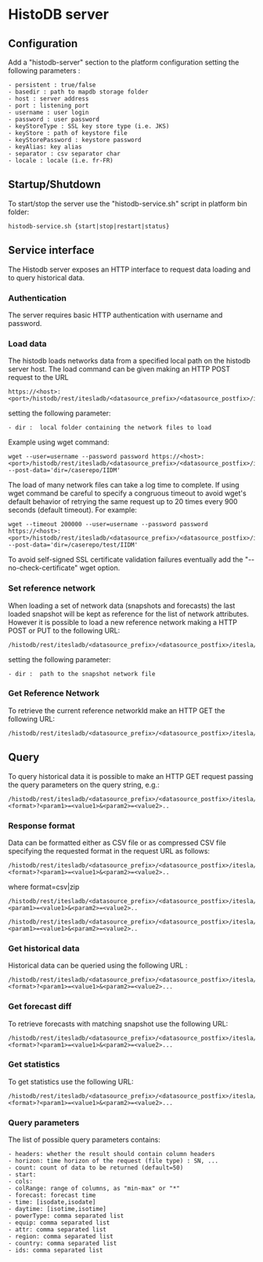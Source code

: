 # HistoDB server


## Configuration
Add a "histodb-server" section to the platform configuration setting the following parameters :

	- persistent : true/false
	- basedir : path to mapdb storage folder
	- host : server address
	- port : listening port
	- username : user login
	- password : user password
	- keyStoreType : SSL key store type (i.e. JKS)
	- keyStore : path of keystore file
	- keyStorePassword : keystore password
	- keyAlias: key alias
	- separator : csv separator char
	- locale : locale (i.e. fr-FR)



## Startup/Shutdown
To start/stop the server use the "histodb-service.sh" script in platform bin folder:

	histodb-service.sh {start|stop|restart|status}

## Service interface
The Histodb server exposes an HTTP interface to request data loading and to query historical data.

### Authentication
The server requires basic HTTP authentication with username and password.

### Load data
The histodb loads networks data from a specified local path on the histodb server host.
The load command can be given making an HTTP POST request to the URL

	https://<host>:<port>/histodb/rest/itesladb/<datasource_prefix>/<datasource_postfix>/itesla

setting the following parameter:

	- dir :  local folder containing the network files to load

Example using wget command:

	wget --user=username --password password https://<host>:<port>/histodb/rest/itesladb/<datasource_prefix>/<datasource_postfix>/itesla --post-data='dir=/caserepo/IIDM'

The load of many network files can take a log time to complete.
If using wget command be careful to specify a congruous timeout to avoid wget's default behavior of retrying the same request up to 20 times every 900 seconds (default timeout).
For example:

	wget --timeout 200000 --user=username --password password https://<host>:<port>/histodb/rest/itesladb/<datasource_prefix>/<datasource_postfix>/itesla/ --post-data='dir=/caserepo/test/IIDM'

To avoid self-signed SSL certificate validation failures eventually add the "--no-check-certificate" wget option.

### Set reference network
When loading a set of network data (snapshots and forecasts) the last loaded snapshot will be kept as reference for the list of network attributes.
However it is possible to load a new reference network making a HTTP POST or PUT to the following URL:

	/histodb/rest/itesladb/<datasource_prefix>/<datasource_postfix>/itesla/referenceCIM

setting the following parameter:

	- dir :  path to the snapshot network file

### Get Reference Network
To retrieve the current reference networkId make an HTTP GET the following URL:

	/histodb/rest/itesladb/<datasource_prefix>/<datasource_postfix>/itesla/referenceCIM

## Query
To query historical data it is possible to make an HTTP GET request passing the query parameters on the query string, e.g.:

	/histodb/rest/itesladb/<datasource_prefix>/<datasource_postfix>/itesla/data.<format>?<param1>=<value1>&<param2>=<value2>..


### Response format
Data can be formatted either as CSV file or as compressed CSV file specifying the requested format in the request URL as follows:

	/histodb/rest/itesladb/<datasource_prefix>/<datasource_postfix>/itesla/data.<format>?<param1>=<value1>&<param2>=<value2>..

where format=csv|zip

	/histodb/rest/itesladb/<datasource_prefix>/<datasource_postfix>/itesla/data.csv?<param1>=<value1>&<param2>=<value2>..

	/histodb/rest/itesladb/<datasource_prefix>/<datasource_postfix>/itesla/data.zip?<param1>=<value1>&<param2>=<value2>..


### Get historical data
Historical data can be queried using the following URL :

	/histodb/rest/itesladb/<datasource_prefix>/<datasource_postfix>/itesla/data.<format>?<param1>=<value1>&<param2>=<value2>...

### Get forecast diff
To retrieve forecasts with matching snapshot use the following URL:

	/histodb/rest/itesladb/<datasource_prefix>/<datasource_postfix>/itesla/data/forecastsDiff.<format>?<param1>=<value1>&<param2>=<value2>...

### Get statistics
To get statistics use the following URL:

	/histodb/rest/itesladb/<datasource_prefix>/<datasource_postfix>/itesla/stats.<format>?<param1>=<value1>&<param2>=<value2>...


### Query parameters
The list of possible query parameters contains:

	- headers: whether the result should contain column headers
	- horizon: time horizon of the request (file type) : SN, ...
	- count: count of data to be returned (default=50)
	- start:
	- cols:
	- colRange: range of columns, as "min-max" or "*"
	- forecast: forecast time
	- time: [isodate,isodate]
	- daytime: [isotime,isotime]
	- powerType: comma separated list
	- equip: comma separated list
	- attr: comma separated list
	- region: comma separated list
	- country: comma separated list
	- ids: comma separated list
